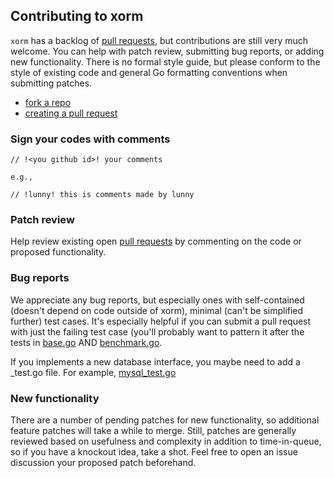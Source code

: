 ## Contributing to xorm

`xorm` has a backlog of [pull requests](https://help.github.com/articles/using-pull-requests), but contributions are still very
much welcome. You can help with patch review, submitting bug reports,
or adding new functionality. There is no formal style guide, but
please conform to the style of existing code and general Go formatting
conventions when submitting patches.

* [fork a repo](https://help.github.com/articles/fork-a-repo)
* [creating a pull request ](https://help.github.com/articles/creating-a-pull-request)

### Sign your codes with comments
```
// !<you github id>! your comments

e.g.,

// !lunny! this is comments made by lunny
```

### Patch review

Help review existing open [pull requests](https://help.github.com/articles/using-pull-requests) by commenting on the code or
proposed functionality.

### Bug reports

We appreciate any bug reports, but especially ones with self-contained
(doesn't depend on code outside of xorm), minimal (can't be simplified
further) test cases. It's especially helpful if you can submit a pull
request with just the failing test case (you'll probably want to
pattern it after the tests in
[base.go](https://github.com/go-xorm/tests/blob/master/base.go) AND
[benchmark.go](https://github.com/go-xorm/tests/blob/master/benchmark.go).

If you implements a new database interface, you maybe need to add a <databasename>_test.go file.
For example, [mysql_test.go](https://github.com/go-xorm/tests/blob/master/mysql/mysql_test.go)

### New functionality

There are a number of pending patches for new functionality, so
additional feature patches will take a while to merge. Still, patches
are generally reviewed based on usefulness and complexity in addition
to time-in-queue, so if you have a knockout idea, take a shot. Feel
free to open an issue discussion your proposed patch beforehand.
